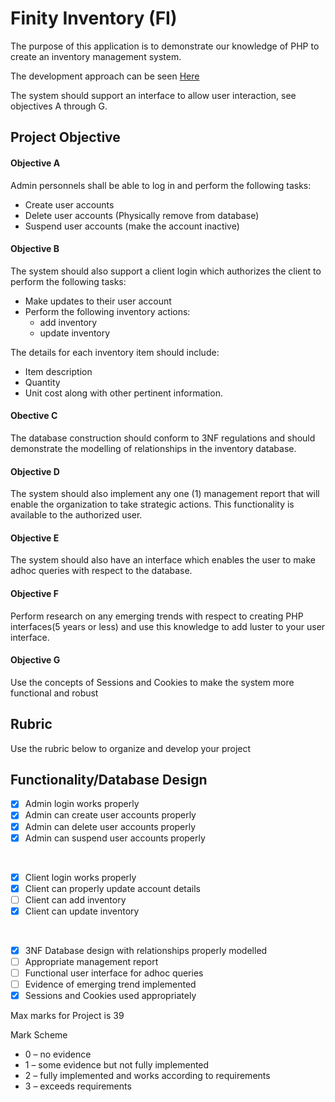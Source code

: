 # Finity Inventory (FI)

The purpose of this application is to demonstrate our knowledge of PHP to create an inventory management system. 

The development approach can be seen [Here](docs/approach.md)

The system should support an interface to allow user interaction, see objectives A through G.  

## Project Objective

#### Objective A 
Admin personnels shall be able to log in and perform the following tasks:
* Create user accounts
* Delete user accounts (Physically remove from database)
* Suspend user accounts (make the account inactive)

 #### Objective B
The system should also support a client login which authorizes the client to perform the following tasks:
* Make updates to their user account
* Perform the following inventory actions: 
    * add inventory
    * update inventory

The details for each inventory item should include:
* Item description 
* Quantity
* Unit cost along with other pertinent information.

#### Obective C
The database construction should conform to 3NF regulations and should demonstrate the modelling of relationships in the inventory database.

#### Objective D
The system should also implement any one (1) management report that will enable the organization to take strategic actions. This functionality is available to the authorized user.

#### Objective E
The system should also have an interface which enables the user to make adhoc queries with respect to the database.

#### Objective F
Perform research on any emerging trends with respect to creating PHP interfaces(5 years or less) and use this knowledge to add luster to your user interface.
#### Objective G
Use the concepts of Sessions and Cookies to make the system more functional and robust
 
## Rubric

Use the rubric below to organize and develop your project

Functionality/Database Design                                  
---
- [x] Admin login works properly                                
- [x] Admin can create user accounts properly                   
- [x] Admin can delete user accounts properly                   
- [x] Admin can suspend user accounts properly 
<br/>

- [x] Client login works properly                              
- [x] Client can properly update account details               
- [ ] Client can add inventory                                  
- [x] Client can update inventory   
<br/>

- [x] 3NF Database design with relationships properly  modelled 
- [ ] Appropriate management report                             
- [ ] Functional user interface for adhoc queries               
- [ ] Evidence of emerging trend implemented                    
- [x] Sessions and Cookies used appropriately

Max marks for Project is 39                                     

Mark Scheme
* 0 – no evidence
* 1 – some evidence but not fully implemented
* 2 – fully implemented and works according to requirements
* 3 – exceeds requirements
